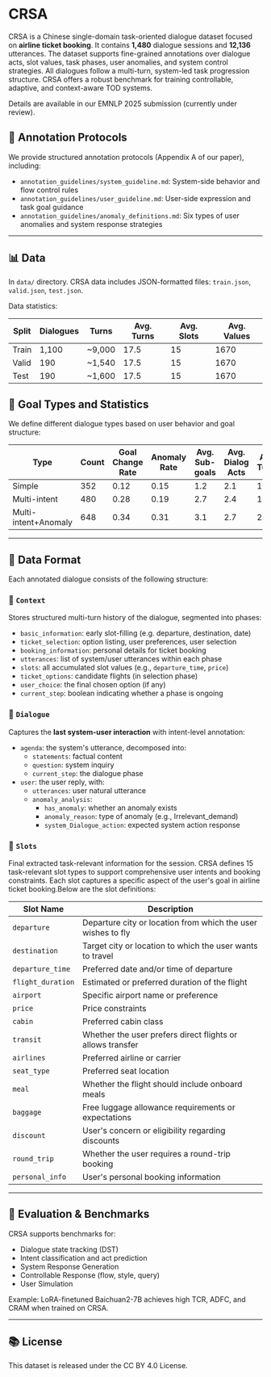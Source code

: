 # CRSA

CRSA is a Chinese single-domain task-oriented dialogue dataset focused on **airline ticket booking**. It contains **1,480** dialogue sessions and **12,136** utterances. The dataset supports fine-grained annotations over dialogue acts, slot values, task phases, user anomalies, and system control strategies. All dialogues follow a multi-turn, system-led task progression structure. CRSA offers a robust benchmark for training controllable, adaptive, and context-aware TOD systems.

Details are available in our EMNLP 2025 submission (currently under review).

## 🧰 Annotation Protocols

We provide structured annotation protocols (Appendix A of our paper), including:

- `annotation_guidelines/system_guideline.md`: System-side behavior and flow control rules
- `annotation_guidelines/user_guideline.md`: User-side expression and task goal guidance
- `annotation_guidelines/anomaly_definitions.md`: Six types of user anomalies and system response strategies

---

## 📊 Data

In `data/` directory. CRSA data includes JSON-formatted files: `train.json`, `valid.json`, `test.json`.

Data statistics:

| Split    | Dialogues | Turns  | Avg. Turns | Avg. Slots | Avg. Values |
|----------|-----------|--------|------------|------------|-------------|
| Train    | 1,100     | ~9,000 | 17.5       | 15         | 1670        |
| Valid    | 190       | ~1,540 | 17.5       | 15         | 1670        |
| Test     | 190       | ~1,600 | 17.5       | 15         | 1670        |

## 🎯 Goal Types and Statistics

We define different dialogue types based on user behavior and goal structure:

| Type                  | Count | Goal Change Rate | Anomaly Rate | Avg. Sub-goals | Avg. Dialog Acts | Avg. Turns |
|-----------------------|-------|------------------|--------------|----------------|------------------|------------|
| Simple                | 352   | 0.12             | 0.15         | 1.2            | 2.1              | 12.6       |
| Multi-intent          | 480   | 0.28             | 0.19         | 2.7            | 2.4              | 17.3       |
| Multi-intent+Anomaly  | 648   | 0.34             | 0.31         | 3.1            | 2.7              | 21.2       |

---

## 📂 Data Format

Each annotated dialogue consists of the following structure:

### 🔹 `Context`

Stores structured multi-turn history of the dialogue, segmented into phases:

- `basic_information`: early slot-filling (e.g. departure, destination, date)
- `ticket_selection`: option listing, user preferences, user selection
- `booking_information`: personal details for ticket booking
- `utterances`: list of system/user utterances within each phase
- `slots`: all accumulated slot values (e.g., `departure_time`, `price`)
- `ticket_options`: candidate flights (in selection phase)
- `user_choice`: the final chosen option (if any)
- `current_step`: boolean indicating whether a phase is ongoing

### 🔹 `Dialogue`

Captures the **last system-user interaction** with intent-level annotation:

- `agenda`: the system's utterance, decomposed into:
  - `statements`: factual content
  - `question`: system inquiry
  - `current_step`: the dialogue phase
- `user`: the user reply, with:
  - `utterances`: user natural utterance
  - `anomaly_analysis`:
    - `has_anomaly`: whether an anomaly exists
    - `anomaly_reason`: type of anomaly (e.g., Irrelevant_demand)
    - `system_Dialogue_action`: expected system action response

### 🔹 `Slots`

Final extracted task-relevant information for the session.
CRSA defines 15 task-relevant slot types to support comprehensive user intents and booking constraints. Each slot captures a specific aspect of the user's goal in airline ticket booking.Below are the slot definitions:

| Slot Name         | Description                                                              |
| ----------------- | ------------------------------------------------------------------------ |
| `departure`       | Departure city or location from which the user wishes to fly             |
| `destination`     | Target city or location to which the user wants to travel                |
| `departure_time`  | Preferred date and/or time of departure                                  |
| `flight_duration` | Estimated or preferred duration of the flight                            |
| `airport`         | Specific airport name or preference                                      |
| `price`           | Price constraints                                                        |
| `cabin`           | Preferred cabin class                                                    |
| `transit`         | Whether the user prefers direct flights or allows transfer               |
| `airlines`        | Preferred airline or carrier                                             |
| `seat_type`       | Preferred seat location                                                  |
| `meal`            | Whether the flight should include onboard meals                          |
| `baggage`         | Free luggage allowance requirements or expectations                      |
| `discount`        | User's concern or eligibility regarding discounts                        |
| `round_trip`      | Whether the user requires a round-trip booking                           |
| `personal_info`   | User's personal booking information                                      |

---

## 🧪 Evaluation & Benchmarks

CRSA supports benchmarks for:
- Dialogue state tracking (DST)
- Intent classification and act prediction
- System Response Generation
- Controllable Response (flow, style, query)
- User Simulation

Example: LoRA-finetuned Baichuan2-7B achieves high TCR, ADFC, and CRAM when trained on CRSA.

---


## 📚 License

This dataset is released under the CC BY 4.0 License.
